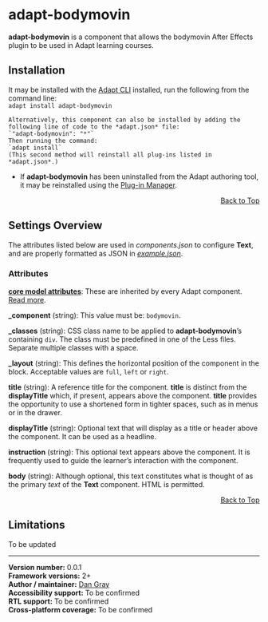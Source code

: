 # adapt-bodymovin  

**adapt-bodymovin** is a component that allows the bodymovin After Effects plugin to be used in Adapt learning courses.  


## Installation

It may be installed with the [Adapt CLI](https://github.com/adaptlearning/adapt-cli) installed, run the following from the command line:  
`adapt install adapt-bodymovin`

    Alternatively, this component can also be installed by adding the following line of code to the *adapt.json* file:  
    `"adapt-bodymovin": "*"`  
    Then running the command:  
    `adapt install`  
    (This second method will reinstall all plug-ins listed in *adapt.json*.)  

* If **adapt-bodymovin** has been uninstalled from the Adapt authoring tool, it may be reinstalled using the [Plug-in Manager](https://github.com/adaptlearning/adapt_authoring/wiki/Plugin-Manager).  
<div float align=right><a href="#top">Back to Top</a></div>

## Settings Overview

The attributes listed below are used in *components.json* to configure **Text**, and are properly formatted as JSON in [*example.json*](https://github.com/dancgray/adapt-bodymovin/blob/master/example.json).

### Attributes

[**core model attributes**](https://github.com/adaptlearning/adapt_framework/wiki/Core-model-attributes): These are inherited by every Adapt component. [Read more](https://github.com/adaptlearning/adapt_framework/wiki/Core-model-attributes).

**_component** (string): This value must be: `bodymovin`.

**_classes** (string): CSS class name to be applied to **adapt-bodymovin**’s containing `div`. The class must be predefined in one of the Less files. Separate multiple classes with a space.

**_layout** (string): This defines the horizontal position of the component in the block. Acceptable values are `full`, `left` or `right`.  

**title** (string): A reference title for the component. **title** is distinct from the **displayTitle** which, if present, appears above the component. **title** provides the opportunity to use a shortened form in tighter spaces, such as in menus or in the drawer.  

**displayTitle** (string): Optional text that will display as a title or header above the component. It can be used as a headline.   

**instruction** (string): This optional text appears above the component. It is frequently used to
guide the learner’s interaction with the component.

**body** (string): Although optional, this text constitutes what is thought of as the primary *text* of the **Text** component. HTML is permitted.  
<div float align=right><a href="#top">Back to Top</a></div>

## Limitations

To be updated


----------------------------
**Version number:**  0.0.1  
**Framework versions:** 2+  
**Author / maintainer:** [Dan Gray](https://github.com/dancgray)   
**Accessibility support:** To be  confirmed   
**RTL support:** To be  confirmed  
**Cross-platform coverage:** To be  confirmed
